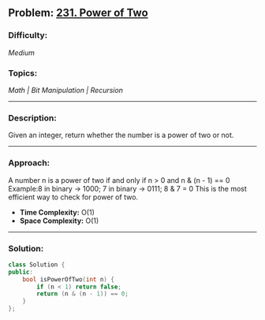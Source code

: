 ## Problem: [231. Power of Two](https://leetcode.com/problems/power-of-two/)

### Difficulty:
*Medium*

### Topics:
*Math | Bit Manipulation | Recursion*

---

### Description:
Given an integer, return whether the number is a power of two or not.

---

### Approach:
A number n is a power of two if and only if n > 0 and n & (n - 1) == 0
Example:8 in binary → 1000; 7 in binary → 0111; 8 & 7 = 0
This is the most efficient way to check for power of two.
- **Time Complexity:** O(1)
- **Space Complexity:** O(1)

---

### Solution:
```cpp
class Solution {
public:
    bool isPowerOfTwo(int n) {
        if (n < 1) return false;
        return (n & (n - 1)) == 0;
    }
};
```
